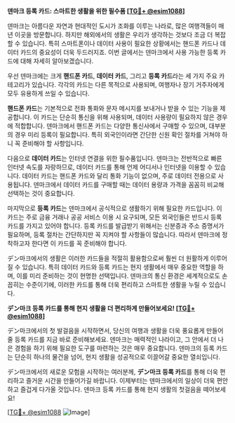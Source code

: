 **덴마크 등록 카드: 스마트한 생활을 위한 필수품 [[TG💪+ @esim1088](https://t.me/s/esim1088)]**

덴마크는 아름다운 자연과 현대적인 도시가 조화를 이루는 나라로, 많은 여행객들이 매년 이곳을 방문합니다. 하지만 해외에서의 생활은 우리가 생각하는 것보다 조금 더 복잡할 수 있습니다. 특히 스마트폰이나 데이터 사용이 필요한 상황에서는 핸드폰 카드나 데이터 카드의 중요성이 더욱 두드러지죠. 이번 글에서는 덴마크에서 사용 가능한 등록 카드에 대해 자세히 알아보겠습니다.

우선 덴마크에는 크게 **핸드폰 카드**, **데이터 카드**, 그리고 **등록 카드**라는 세 가지 주요 카테고리가 있습니다. 각각의 카드는 다른 목적으로 사용되며, 여행자나 장기 거주자에게 모두 유용하게 쓰일 수 있습니다.

**핸드폰 카드**는 기본적으로 전화 통화와 문자 메시지를 보내거나 받을 수 있는 기능을 제공합니다. 이 카드는 단순히 통신을 위해 사용되며, 데이터 사용량이 필요하지 않은 경우에 적합합니다. 덴마크에서 핸드폰 카드는 다양한 통신사에서 구매할 수 있으며, 대부분의 경우 미리 등록이 필요합니다. 특히 외국인이라면 간단한 신원 확인 절차를 거쳐야 하니 꼭 준비해야 할 사항입니다.

다음으로 **데이터 카드**는 인터넷 연결을 위한 필수품입니다. 덴마크는 전반적으로 빠른 인터넷 속도를 자랑하므로, 데이터 카드를 통해 언제 어디서나 인터넷을 이용할 수 있습니다. 데이터 카드는 핸드폰 카드와 달리 통화 기능이 없으며, 주로 데이터 전용으로 사용됩니다. 덴마크에서 데이터 카드를 구매할 때는 데이터 용량과 가격을 꼼꼼히 비교해 선택하는 것이 중요합니다.

마지막으로 **등록 카드**는 덴마크에서 공식적으로 생활하기 위해 필요한 카드입니다. 이 카드는 주로 금융 거래나 공공 서비스 이용 시 요구되며, 모든 외국인들은 반드시 등록 카드를 가지고 있어야 합니다. 등록 카드를 발급받기 위해서는 신분증과 주소 증명서가 필요하며, 등록 절차는 간단하지만 꼭 지켜야 할 사항들이 많습니다. 따라서 덴마크에 정착하고자 한다면 이 카드를 꼭 준비해야 합니다.

デン마크에서의 생활은 이러한 카드들을 적절히 활용함으로써 훨씬 더 원활하게 이루어질 수 있습니다. 특히 데이터 카드와 등록 카드는 현지 생활에서 매우 중요한 역할을 하며, 이를 미리 준비하는 것이 현명한 선택입니다. 덴마크의 통신 환경은 세계적으로도 손꼽히는 수준이기에, 이러한 카드를 통해 더욱 편리하고 스마트한 생활을 누릴 수 있습니다.

**デン마크 등록 카드를 통해 현지 생활을 더 편리하게 만들어보세요! [[TG💪+ @esim1088](https://t.me/s/esim1088)]**

デン마크에서의 첫 발걸음을 시작하면서, 당신의 여행과 생활을 더욱 풍요롭게 만들어줄 등록 카드를 지금 바로 준비해보세요. 덴마크는 매력적인 나라이고, 그 안에서 더 나은 경험을 하기 위해 필요한 도구를 마련하는 것은 매우 중요합니다. 덴마크의 등록 카드는 단순히 하나의 물건을 넘어, 현지 생활을 성공적으로 이끌어갈 중요한 열쇠입니다.

デン마크에서의 새로운 모험을 시작하는 여러분께, **デン마크 등록 카드**를 통해 더욱 편리하고 즐거운 시간을 만들어가길 바랍니다. 이제부터는 덴마크에서의 일상이 더욱 편안하고 즐겁게 다가올 것입니다. 덴마크 등록 카드를 통해 현지 생활의 첫걸음을 떼어보세요!

[[TG💪+ @esim1088](https://t.me/s/esim1088) ![Image](https://i.postimg.cc/Y0z9fWf4/image.png)]